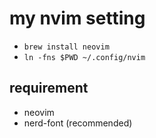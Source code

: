 # my nvim setting

- `brew install neovim`
- `ln -fns $PWD ~/.config/nvim`

## requirement

- neovim
- nerd-font (recommended) 
